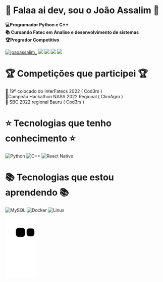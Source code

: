 # :space_invader: Falaa ai dev, sou o João Assalim :space_invader:

 __💻Programador Python e C++ <br>📚 Cursando Fatec em Analise e desenvolvimento de sistemas <br>🏆Progrador Competitivo<br>__
<div style="display: inline_block">
    <a href="https://instagram.com/joaoassalim_"><img src="https://img.shields.io/badge/Instagram-100000?style=for-the-badge&logo=instagram&logoColor=purple" alt="joaoassalim_" /></a>
    <a href="https://www.linkedin.com/in/joaoassalim/"><img src="https://img.shields.io/badge/LinkedIn-100000?style=for-the-badge&logo=linkedIn&logoColor=blue" /></a>
    <a href="https://wa.me/+55014997290453"><img src="https://img.shields.io/badge/WhatsApp-100000?style=for-the-badge&logo=WhatsApp&logoColor=green" /></a>
    <a href="https://www.youtube.com/channel/UCVHfoyK48jxrVqwoFm-ew_g"><img src="https://img.shields.io/badge/YouTube-100000?style=for-the-badge&logo=YouTube&logoColor=red" /></a>
     <a href="https://www.beecrowd.com.br/judge/pt/profile/635834"><img src="https://www.beecrowd.com.br/home/wp-content/uploads/2021/08/beecrowd__roxoHorClean-small-PNG-1.png" width=150px/></a>

</div>

# :trophy: Competições que participei :trophy:

🏅 19º colocado do InterFatecs 2022 ( Cod3rs ) <br>
🥇Campeão Hackathon NASA 2022 Regional ( ClimAgro ) <br>
🏅 SBC 2022 regional Bauru ( Cod3rs ) <br>



# :star: Tecnologias que tenho conhecimento :star: ##
![Python](https://img.shields.io/badge/-Python-836FFF?style=for-the-badge&logo=Python&logoColor=white)
![C++](https://img.shields.io/badge/-C++-836FFF?style=for-the-badge&logo=Cplusplus&logoColor=white)
![React Native](https://img.shields.io/badge/-Git-836FFF?style=for-the-badge&logo=Git&logoColor=white)
 
# :books: Tecnologias que estou aprendendo :books: ##
![MySQL](https://img.shields.io/badge/-MySQL-9888fe?style=for-the-badge&logo=MySQL&logoColor=white)
![Docker](https://img.shields.io/badge/-Docker-9888fe?style=for-the-badge&logo=Docker&logoColor=white)
![Linux](https://img.shields.io/badge/-Linux-9888fe?style=for-the-badge&logo=Linux&logoColor=white)


![snake gif](https://github.com/JoaoAssalim/JoaoAssalim/blob/output/github-contribution-grid-snake.svg)

